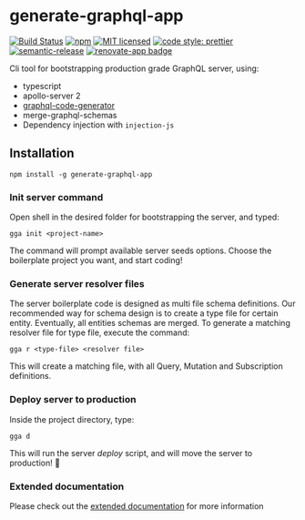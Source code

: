 # generate-graphql-app

[![Build Status](https://travis-ci.org/tomyitav/generate-graphql-app.svg?branch=master)](https://travis-ci.org/tomyitav/generate-graphql-app)
[![npm](https://img.shields.io/npm/v/generate-graphql-app.svg)](https://www.npmjs.com/package/generate-graphql-app)
[![MIT licensed](https://img.shields.io/badge/license-MIT-blue.svg)](./LICENSE)
[![code style: prettier](https://img.shields.io/badge/code_style-prettier-ff69b4.svg)](https://github.com/prettier/prettier)
[![semantic-release](https://img.shields.io/badge/%20%20%F0%9F%93%A6%F0%9F%9A%80-semantic--release-e10079.svg)](https://github.com/semantic-release/semantic-release)
[![renovate-app badge][renovate-badge]][renovate-app]

[renovate-badge]: https://img.shields.io/badge/renovate-app-blue.svg
[renovate-app]: https://renovateapp.com/

Cli tool for bootstrapping production grade GraphQL server, using:

+ typescript
+ apollo-server 2
+ [graphql-code-generator](https://github.com/dotansimha/graphql-code-generator)
+ merge-graphql-schemas
+ Dependency injection with `injection-js`

## Installation

```npm install -g generate-graphql-app```

### Init server command

Open shell in the desired folder for bootstrapping the server, and typed:

```gga init <project-name>```

The command will prompt available server seeds options. Choose the boilerplate project
you want, and start coding! 

### Generate server resolver files

The server boilerplate code is designed as multi file schema definitions.
Our recommended way for schema design is to create a type file for certain entity.
Eventually, all entities schemas are merged.
To generate a matching resolver file for type file, execute the command: 

```gga r <type-file> <resolver file>```

This will create a matching file, with all Query, Mutation and Subscription
definitions.

### Deploy server to production

Inside the project directory, type: 

```gga d```

This will run the server *deploy* script, and will move the server to production! :rocket:

### Extended documentation

Please check out the [extended documentation](https://tomyitav.github.io/generate-graphql-app) for more information
